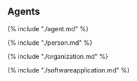 ## Agents

{% include "./agent.md" %}

{% include "./person.md" %}

{% include "./organization.md" %}

{% include "./softwareapplication.md" %}